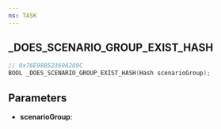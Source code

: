 ```yaml
---
ns: TASK
---
```

## _DOES_SCENARIO_GROUP_EXIST_HASH

```c
// 0x76E98B52369A289C
BOOL _DOES_SCENARIO_GROUP_EXIST_HASH(Hash scenarioGroup);
```

## Parameters
* **scenarioGroup**:
